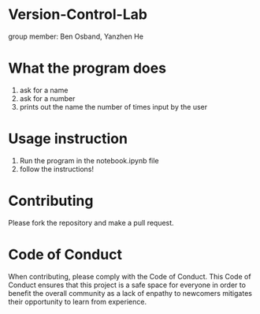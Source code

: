 # Version-Control-Lab
group member: Ben Osband, Yanzhen He

# What the program does
1. ask for a name 
2. ask for a number 
3. prints out the name the number of times input by the user

# Usage instruction
1. Run the program in the notebook.ipynb file
2. follow the instructions!

# Contributing
Please fork the repository and make a pull request.

# Code of Conduct
When contributing, please comply with the Code of Conduct. This Code of Conduct ensures that this project is a safe space for everyone in order to benefit the overall community as a lack of enpathy to newcomers mitigates their opportunity to learn from experience.
